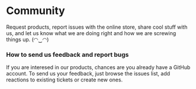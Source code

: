 # Community

Request products, report issues with the online store, share cool stuff with us, and let us know what we are doing right and how we are screwing things up. (◠‿◠)

### How to send us feedback and report bugs

If you are interesed in our products, chances are you already have a GitHub account. To send us your feedback, just browse the issues list, add reactions to existing tickets or create new ones. 
